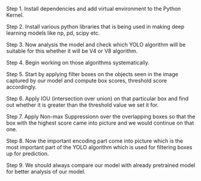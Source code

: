 Step 1. Install dependencies and add virtual environment to the Python Kernel.

Step 2. Install various python libraries that is being used in making deep learning models like np, pd, scipy etc.

Step 3. Now analysis the model and check which YOLO algorithm will be suitable for this whether it will be V4 or V8 algorithm.

Step 4. Begin working on those algorithms systematically.

Step 5. Start by applying filter boxes on the objects seen in the image captured by our model and compute box scores, threshold score accordingly.

Step 6. Apply IOU (intersection over union) on that particular box and find out whether it is greater than the threshold value we set it for.

Step 7. Apply Non-max Suppressionn over the overlapping boxes so that the box with the highest score came into picture and we would continue on that one.

Step 8. Now the important encoding part come into picture which is the most important part of the YOLO algorithm which is used for filtering  boxes up for prediction.

Step 9. We should always compare our model with already pretrained model for better analysis of our model.
